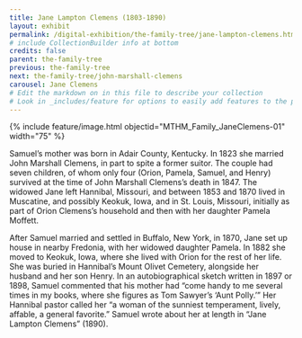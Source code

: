 ```yaml
---
title: Jane Lampton Clemens (1803-1890)
layout: exhibit
permalink: /digital-exhibition/the-family-tree/jane-lampton-clemens.html
# include CollectionBuilder info at bottom
credits: false
parent: the-family-tree
previous: the-family-tree
next: the-family-tree/john-marshall-clemens
carousel: Jane Clemens
# Edit the markdown on in this file to describe your collection
# Look in _includes/feature for options to easily add features to the page
---
```


{% include feature/image.html objectid="MTHM_Family_JaneClemens-01" width="75" %}


Samuel’s mother was born in Adair County, Kentucky. In 1823 she married John Marshall Clemens, in part to spite a former suitor. The couple had seven children, of whom only four (Orion, Pamela, Samuel, and Henry) survived at the time of John Marshall Clemens’s death in 1847. The widowed Jane left Hannibal, Missouri, and between 1853 and 1870 lived in Muscatine, and possibly Keokuk, Iowa, and in St. Louis, Missouri, initially as part of Orion Clemens’s household and then with her daughter Pamela Moffett. 

After Samuel married and settled in Buffalo, New York, in 1870, Jane set up house in nearby Fredonia, with her widowed daughter Pamela. In 1882 she moved to Keokuk, Iowa, where she lived with Orion for the rest of her life. She was buried in Hannibal’s Mount Olivet Cemetery, alongside her husband and her son Henry. In an autobiographical sketch written in 1897 or 1898, Samuel commented that his mother had “come handy to me several times in my books, where she figures as Tom Sawyer’s ‘Aunt Polly.’” Her Hannibal pastor called her “a woman of the sunniest temperament, lively, affable, a general favorite.” Samuel wrote about her at length in “Jane Lampton Clemens” (1890).

